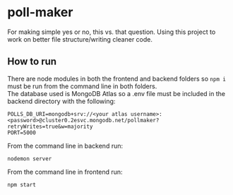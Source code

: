 # poll-maker
For making simple yes or no, this vs. that question.
Using this project to work on better file structure/writing cleaner code.  

## How to run
There are node modules in both the frontend and backend folders so `npm i` must be run from the command line in both folders.  
The database used is MongoDB Atlas so a .env file must be included in the backend directory with the following:

`POLLS_DB_URI=mongodb+srv://<your atlas username>:<password>@cluster0.2esvc.mongodb.net/pollmaker?retryWrites=true&w=majority`  
`PORT=5000`  

From the command line in backend run:

`nodemon server`

From the command line in frontend run:

`npm start `
